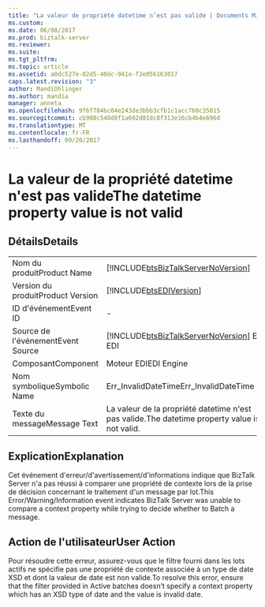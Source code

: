 ```yaml
---
title: "La valeur de propriété datetime n’est pas valide | Documents Microsoft"
ms.custom: 
ms.date: 06/08/2017
ms.prod: biztalk-server
ms.reviewer: 
ms.suite: 
ms.tgt_pltfrm: 
ms.topic: article
ms.assetid: a0dc527e-82d5-40dc-941e-f2e056163017
caps.latest.revision: "3"
author: MandiOhlinger
ms.author: mandia
manager: anneta
ms.openlocfilehash: 9f6f784bc04e243de3bbb3cfb1c1acc760c35015
ms.sourcegitcommit: cb908c540d8f1a692d01dc8f313e16cb4b4e696d
ms.translationtype: MT
ms.contentlocale: fr-FR
ms.lasthandoff: 09/20/2017
---
```

# <a name="the-datetime-property-value-is-not-valid"></a><span data-ttu-id="9d0e0-102">La valeur de la propriété datetime n'est pas valide</span><span class="sxs-lookup"><span data-stu-id="9d0e0-102">The datetime property value is not valid</span></span>
## <a name="details"></a><span data-ttu-id="9d0e0-103">Détails</span><span class="sxs-lookup"><span data-stu-id="9d0e0-103">Details</span></span>  
  
|||  
|-|-|  
|<span data-ttu-id="9d0e0-104">Nom du produit</span><span class="sxs-lookup"><span data-stu-id="9d0e0-104">Product Name</span></span>|[!INCLUDE[btsBizTalkServerNoVersion](../includes/btsbiztalkservernoversion-md.md)]|  
|<span data-ttu-id="9d0e0-105">Version du produit</span><span class="sxs-lookup"><span data-stu-id="9d0e0-105">Product Version</span></span>|[!INCLUDE[btsEDIVersion](../includes/btsediversion-md.md)]|  
|<span data-ttu-id="9d0e0-106">ID d'événement</span><span class="sxs-lookup"><span data-stu-id="9d0e0-106">Event ID</span></span>|-|  
|<span data-ttu-id="9d0e0-107">Source de l'événement</span><span class="sxs-lookup"><span data-stu-id="9d0e0-107">Event Source</span></span>|[!INCLUDE[btsBizTalkServerNoVersion](../includes/btsbiztalkservernoversion-md.md)]<span data-ttu-id="9d0e0-108"> EDI</span><span class="sxs-lookup"><span data-stu-id="9d0e0-108"> EDI</span></span>|  
|<span data-ttu-id="9d0e0-109">Composant</span><span class="sxs-lookup"><span data-stu-id="9d0e0-109">Component</span></span>|<span data-ttu-id="9d0e0-110">Moteur EDI</span><span class="sxs-lookup"><span data-stu-id="9d0e0-110">EDI Engine</span></span>|  
|<span data-ttu-id="9d0e0-111">Nom symbolique</span><span class="sxs-lookup"><span data-stu-id="9d0e0-111">Symbolic Name</span></span>|<span data-ttu-id="9d0e0-112">Err_InvalidDateTime</span><span class="sxs-lookup"><span data-stu-id="9d0e0-112">Err_InvalidDateTime</span></span>|  
|<span data-ttu-id="9d0e0-113">Texte du message</span><span class="sxs-lookup"><span data-stu-id="9d0e0-113">Message Text</span></span>|<span data-ttu-id="9d0e0-114">La valeur de la propriété datetime n'est pas valide.</span><span class="sxs-lookup"><span data-stu-id="9d0e0-114">The datetime property value is not valid.</span></span>|  
  
## <a name="explanation"></a><span data-ttu-id="9d0e0-115">Explication</span><span class="sxs-lookup"><span data-stu-id="9d0e0-115">Explanation</span></span>  
 <span data-ttu-id="9d0e0-116">Cet événement d'erreur/d'avertissement/d'informations indique que BizTalk Server n'a pas réussi à comparer une propriété de contexte lors de la prise de décision concernant le traitement d'un message par lot.</span><span class="sxs-lookup"><span data-stu-id="9d0e0-116">This Error/Warning/Information event indicates BizTalk Server was unable to compare a context property while trying to decide whether to Batch a message.</span></span>  
  
## <a name="user-action"></a><span data-ttu-id="9d0e0-117">Action de l'utilisateur</span><span class="sxs-lookup"><span data-stu-id="9d0e0-117">User Action</span></span>  
 <span data-ttu-id="9d0e0-118">Pour résoudre cette erreur, assurez-vous que le filtre fourni dans les lots actifs ne spécifie pas une propriété de contexte associée à un type de date XSD et dont la valeur de date est non valide.</span><span class="sxs-lookup"><span data-stu-id="9d0e0-118">To resolve this error, ensure that the filter provided in Active batches doesn’t specify a context property which has an XSD type of date and the value is invalid date.</span></span>